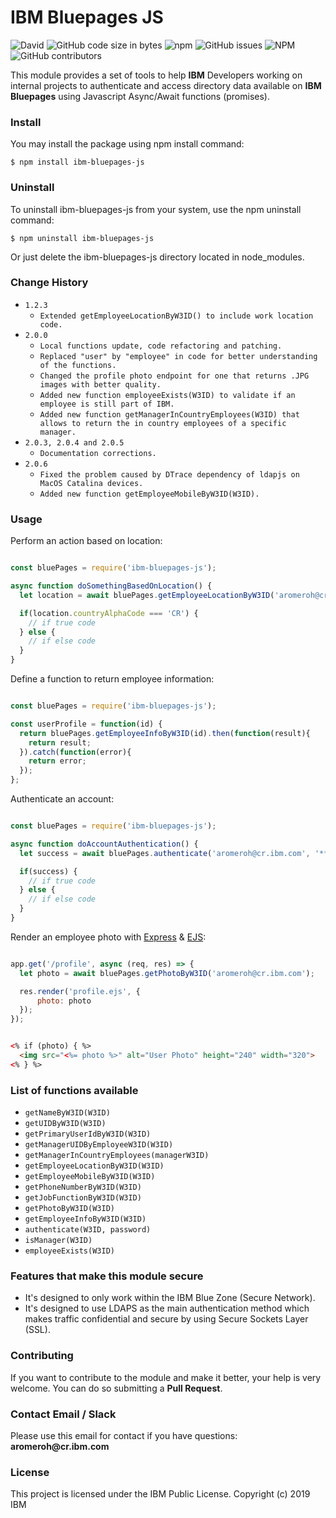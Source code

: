 <h1> IBM Bluepages JS </h1>
<img alt="David" src="https://img.shields.io/david/aromerohcr/ibm-bluepages-js">
<img alt="GitHub code size in bytes" src="https://img.shields.io/github/languages/code-size/aromerohcr/ibm-bluepages-js">
<img alt="npm" src="https://img.shields.io/npm/dm/ibm-bluepages-js">
<img alt="GitHub issues" src="https://img.shields.io/github/issues-raw/aromerohcr/ibm-bluepages-js">
<img alt="NPM" src="https://img.shields.io/npm/l/ibm-bluepages-js">
<img alt="GitHub contributors" src="https://img.shields.io/github/contributors/aromerohcr/ibm-bluepages-js?color=green">

<p> This module provides a set of tools to help <b>IBM</b> Developers working on internal projects to authenticate and access directory data available on <b>IBM Bluepages</b> using Javascript Async/Await functions (promises).</p>

<h3> Install </h3>
You may install the package using npm install command:

```shell
$ npm install ibm-bluepages-js
```

<h3> Uninstall </h3>
To uninstall ibm-bluepages-js from your system, use the npm uninstall command:

```shell
$ npm uninstall ibm-bluepages-js
```

Or just delete the ibm-bluepages-js directory located in node_modules.

<h3> Change History </h3>

* `1.2.3`
  * `Extended getEmployeeLocationByW3ID() to include work location code.`
* `2.0.0`
  * `Local functions update, code refactoring and patching.`
  * `Replaced "user" by "employee" in code for better understanding of the functions.`
  * `Changed the profile photo endpoint for one that returns .JPG images with better quality.`
  * `Added new function employeeExists(W3ID) to validate if an employee is still part of IBM.`
  * `Added new function getManagerInCountryEmployees(W3ID) that allows to return the in country employees of a specific manager.`
* `2.0.3, 2.0.4 and 2.0.5`
  * `Documentation corrections.`
* `2.0.6`
  * `Fixed the problem caused by DTrace dependency of ldapjs on MacOS Catalina devices.`
  * `Added new function getEmployeeMobileByW3ID(W3ID).`

<h3> Usage </h3>

<p> Perform an action based on location: </p>

```javascript

const bluePages = require('ibm-bluepages-js');

async function doSomethingBasedOnLocation() {
  let location = await bluePages.getEmployeeLocationByW3ID('aromeroh@cr.ibm.com');

  if(location.countryAlphaCode === 'CR') {
    // if true code
  } else {
    // if else code
  }
}

```

<p> Define a function to return employee information: </p>

```javascript

const bluePages = require('ibm-bluepages-js');

const userProfile = function(id) {
  return bluePages.getEmployeeInfoByW3ID(id).then(function(result){
    return result;
  }).catch(function(error){
    return error;
  });
};

```

<p> Authenticate an account: </p>

```javascript

const bluePages = require('ibm-bluepages-js');

async function doAccountAuthentication() {
  let success = await bluePages.authenticate('aromeroh@cr.ibm.com', '********');

  if(success) {
    // if true code
  } else {
    // if else code
  }
}

```

<p> Render an employee photo with <a href="https://www.npmjs.com/package/express" target="_blank">Express</a> & <a href="https://www.npmjs.com/package/ejs" target="_blank">EJS</a>: </p>

```javascript

app.get('/profile', async (req, res) => {
  let photo = await bluePages.getPhotoByW3ID('aromeroh@cr.ibm.com');

  res.render('profile.ejs', {
      photo: photo
  });
});

```
```html

<% if (photo) { %>
  <img src="<%= photo %>" alt="User Photo" height="240" width="320">
<% } %>

```

<h3> List of functions available </h3>

* `getNameByW3ID(W3ID)`
* `getUIDByW3ID(W3ID)`
* `getPrimaryUserIdByW3ID(W3ID)`
* `getManagerUIDByEmployeeW3ID(W3ID)`
* `getManagerInCountryEmployees(managerW3ID)`
* `getEmployeeLocationByW3ID(W3ID)`
* `getEmployeeMobileByW3ID(W3ID)`
* `getPhoneNumberByW3ID(W3ID)`
* `getJobFunctionByW3ID(W3ID)`
* `getPhotoByW3ID(W3ID)`
* `getEmployeeInfoByW3ID(W3ID)`
* `authenticate(W3ID, password)`
* `isManager(W3ID)`
* `employeeExists(W3ID)`

<h3> Features that make this module secure </h3>
<ul>
  <li>It's designed to only work within the IBM Blue Zone (Secure Network).</li>
  <li>It's designed to use LDAPS as the main authentication method which makes traffic confidential and secure by using Secure Sockets Layer (SSL).</li>
</ul>

<h3> Contributing </h3>
If you want to contribute to the module and make it better, your help is very welcome. You can do so submitting a <b>Pull Request</b>.

<h3> Contact Email / Slack </h3>
Please use this email for contact if you have questions: <b>aromeroh@cr.ibm.com</b>

<h3> License </h3>
This project is licensed under the IBM Public License.
Copyright (c) 2019 IBM
